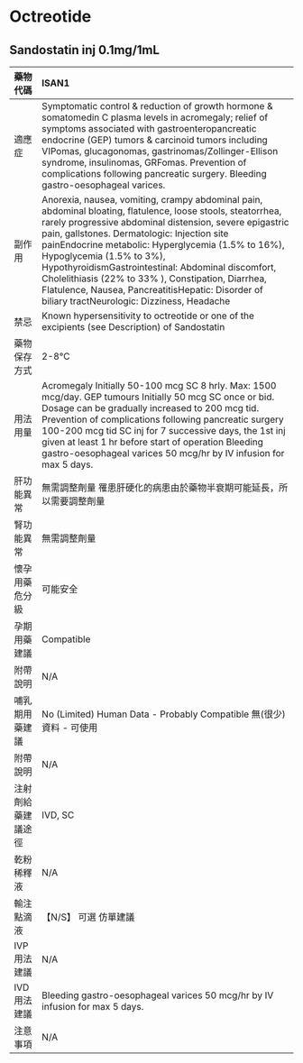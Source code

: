 # Octreotide

## Sandostatin inj 0.1mg/1mL

| 藥物代碼 | ISAN1 |
| :--- | :--- |
| 適應症 | Symptomatic control & reduction of growth hormone & somatomedin C plasma levels in acromegaly; relief of symptoms associated with gastroenteropancreatic endocrine \(GEP\) tumors & carcinoid tumors including VIPomas, glucagonomas, gastrinomas/Zollinger-Ellison syndrome, insulinomas, GRFomas. Prevention of complications following pancreatic surgery. Bleeding gastro-oesophageal varices. |
| 副作用 | Anorexia, nausea, vomiting, crampy abdominal pain, abdominal bloating, flatulence, loose stools, steatorrhea, rarely progressive abdominal distension, severe epigastric pain, gallstones. Dermatologic: Injection site painEndocrine metabolic: Hyperglycemia \(1.5% to 16%\), Hypoglycemia \(1.5% to 3%\), HypothyroidismGastrointestinal: Abdominal discomfort, Cholelithiasis \(22% to 33% \), Constipation, Diarrhea, Flatulence, Nausea, PancreatitisHepatic: Disorder of biliary tractNeurologic: Dizziness, Headache |
| 禁忌 | Known hypersensitivity to octreotide or one of the excipients \(see Description\) of Sandostatin |
| 藥物保存方式 | 2-8℃ |
| 用法用量 | Acromegaly Initially 50-100 mcg SC 8 hrly. Max: 1500 mcg/day. GEP tumours Initially 50 mcg SC once or bid. Dosage can be gradually increased to 200 mcg tid. Prevention of complications following pancreatic surgery 100-200 mcg tid SC inj for 7 successive days, the 1st inj given at least 1 hr before start of operation Bleeding gastro-oesophageal varices 50 mcg/hr by IV infusion for max 5 days. |
| 肝功能異常 | 無需調整劑量  罹患肝硬化的病患由於藥物半衰期可能延長，所以需要調整劑量 |
| 腎功能異常 | 無需調整劑量 |
| 懷孕用藥危分級 | 可能安全 |
| 孕期用藥建議 | Compatible |
| 附帶說明 | N/A |
| 哺乳期用藥建議 | No \(Limited\) Human Data - Probably Compatible 無\(很少\)資料 - 可使用 |
| 附帶說明 | N/A |
| 注射劑給藥建議途徑 | IVD, SC |
| 乾粉稀釋液 | N/A |
| 輸注點滴液 | 【N/S】 可選 仿單建議 |
| IVP 用法建議 | N/A |
| IVD 用法建議 | Bleeding gastro-oesophageal varices 50 mcg/hr by IV infusion for max 5 days. |
| 注意事項 | N/A |

